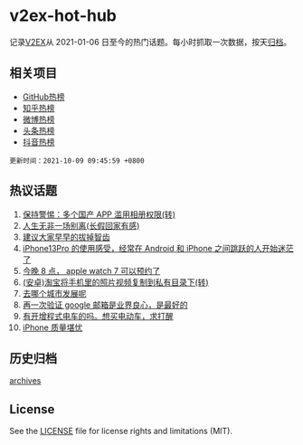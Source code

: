 # v2ex-hot-hub

 记录[V2EX](https://www.v2ex.com/)从 2021-01-06 日至今的热门话题。每小时抓取一次数据，按天[归档](archives)。
 
 ## 相关项目

- [GitHub热榜](https://github.com/lonnyzhang423/github-hot-hub)
- [知乎热榜](https://github.com/lonnyzhang423/zhihu-hot-hub)
- [微博热榜](https://github.com/lonnyzhang423/weibo-hot-hub)
- [头条热榜](https://github.com/lonnyzhang423/toutiao-hot-hub)
- [抖音热榜](https://github.com/lonnyzhang423/douyin-hot-hub)


 `更新时间：2021-10-09 09:45:59 +0800`

## 热议话题

1. [保持警惕：多个国产 APP 滥用相册权限(转)](https://www.v2ex.com/t/806442)
1. [人生无非一场别离(长假回家有感)](https://www.v2ex.com/t/806404)
1. [建议大家早早的拔掉智齿](https://www.v2ex.com/t/806452)
1. [iPhone13Pro 的使用感受，经常在 Android 和 iPhone 之间跳跃的人开始迷茫了](https://www.v2ex.com/t/806378)
1. [今晚 8 点， apple watch 7 可以预约了](https://www.v2ex.com/t/806372)
1. [(安卓)淘宝将手机里的照片视频复制到私有目录下(转)](https://www.v2ex.com/t/806351)
1. [去哪个城市发展呢](https://www.v2ex.com/t/806430)
1. [再一次验证 google 邮箱是业界良心，是最好的](https://www.v2ex.com/t/806368)
1. [有开增程式电车的吗。想买电动车，求打醒](https://www.v2ex.com/t/806444)
1. [iPhone 质量堪忧](https://www.v2ex.com/t/806353)

## 历史归档

[archives](archives)

## License

See the [LICENSE](LICENSE) file for license rights and limitations (MIT).
